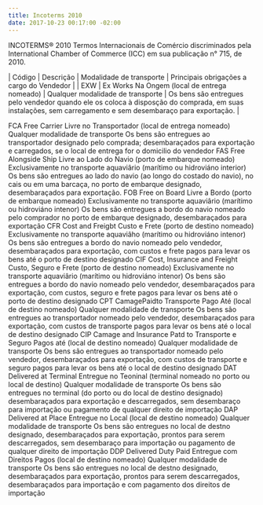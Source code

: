 ```yaml
---
title: Incoterms 2010
date: 2017-10-23 00:17:00 -02:00
---
```


INCOTERMS® 2010
Termos Internacionais de Comércio discriminados pela International Chamber of Commerce (ICC) em sua publicação n° 715, de 2010.

| Código | Descrição | Modalidade de transporte | Principais obrigações a cargo do Vendedor |
| EXW | Ex Works Na Ongem (local de entrega nomeado) | Qualquer modalidade de transporte | Os bens são entregues pelo vendedor quando ele os coloca à disposção do comprada, em suas instalações, sem carregamento e sem desembaraço para exportação. |

FCA	Free Carrier Livre no Transportador (local de entrega nomeado)	Qualquer modalidade de transporte	Os bens são entregues ao transportador designado pelo comprada; desembaraçados para exportação e carregados, se o local de entrega for o domicilio do vendedor
FAS	Free Alongside Ship Livre ao Lado do Navio (porto de embarque nomeado)	Exclusivamente no transporte aquaviârio (marítimo ou hidroviáno interior)	Os bens são entregues ao lado do navio (ao longo do costado do navio), no cais ou em uma barcaça, no porto de embarque designado, desembaraçados para exportação.
FOB	Free on Board Livre a Bordo (porto de embarque nomeado)	Exclusivamente no transporte aquaviârio (marítimo ou hidroviáno intenor)	Os bens são entregues a bordo do navio nomeado pelo comprador no porto de embarque designado, desembaraçados para exportação
CFR	Cost and Freigbt Custo e Frete (porto de destino nomeado)	Exclusivamente no transporte aquaviâho (marítimo ou hidroviáno intenor)	Os bens são entregues a bordo do navio nomeado pelo vendedor, desembaraçados para exportação, com custos e frete pagos para levar os bens até o porto de destino designado
CIF	Cost, Insurance and Freight Custo, Seguro e Frete (porto de destino nomeado)	Exclusivamente no transporte aquaviârio (marítimo ou hidroviáno intenor)	Os bens são entregues a bordo do navio nomeado pelo vendedor, desembaraçados para exportação, com custos, seguro e frete pagos para levar os bens até o porto de destino designado
CPT	CamagePaidto Transporte Pago Até (local de destino nomeado)	Qualquer modalidade de transporte	Os bens são entregues ao transportador nomeado pelo vendedor, desembaraçados para exportação, com custos de transporte pagos para levar os bens até o local de destino designado
CIP	Camage and Insurance Patd to Transporte e Seguro Pagos até (local de destino nomeado)	Qualquer modalidade de transporte	Os bens são entregues ao transportador nomeado pelo vendedor, desembaraçados para exportação, com custos de transporte e seguro pagos para levar os bens até o local de destino designado
DAT	Delivered at Terminal Entregue no Teoninal (terminal nomeado no porto ou local de destino)	Qualquer modalidade de transporte	Os bens são entregues no terminal (do porto ou do local de destino designado) desembaraçados para exportação e descarregados, sem desembaraço para importação ou pagamento de qualquer direito de importação
DAP	Delivered at Place Entregue no Local (local de destino nomeado)	Qualquer modalidade de transporte	Os bens são entregues no local de destno designado, desembaraçados para exportação, prontos para serem descarregados, sem desembaraço para importação ou pagamento de qualquer direito de importação
DDP	Delivered Duty Paid Entregue com Direitos Pagos (local de destino nomeado)	Qualquer modalidade de transporte	Os bens são entregues no local de destno designado, desembaraçados para exportação, prontos para serem descarregados, desembaraçados para importação e com pagamento dos direitos de importação